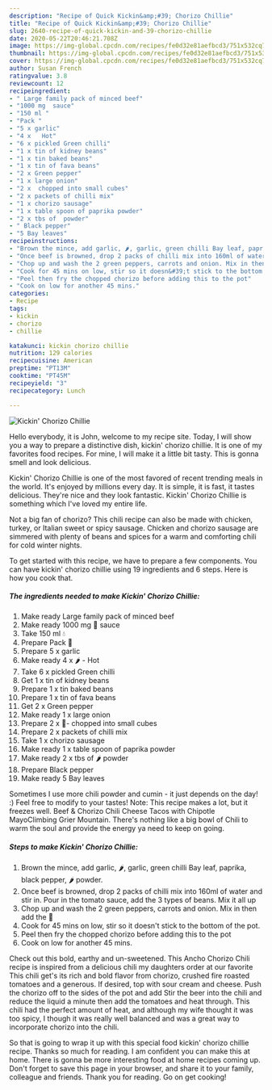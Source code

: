 ```yaml
---
description: "Recipe of Quick Kickin&amp;#39; Chorizo Chillie"
title: "Recipe of Quick Kickin&amp;#39; Chorizo Chillie"
slug: 2640-recipe-of-quick-kickin-and-39-chorizo-chillie
date: 2020-05-22T20:46:21.708Z
image: https://img-global.cpcdn.com/recipes/fe0d32e81aefbcd3/751x532cq70/kickin-chorizo-chillie-recipe-main-photo.jpg
thumbnail: https://img-global.cpcdn.com/recipes/fe0d32e81aefbcd3/751x532cq70/kickin-chorizo-chillie-recipe-main-photo.jpg
cover: https://img-global.cpcdn.com/recipes/fe0d32e81aefbcd3/751x532cq70/kickin-chorizo-chillie-recipe-main-photo.jpg
author: Susan French
ratingvalue: 3.8
reviewcount: 12
recipeingredient:
- " Large family pack of minced beef"
- "1000 mg  sauce"
- "150 ml "
- "Pack "
- "5 x garlic"
- "4 x   Hot"
- "6 x pickled Green chilli"
- "1 x tin of kidney beans"
- "1 x tin baked beans"
- "1 x tin of fava beans"
- "2 x Green pepper"
- "1 x large onion"
- "2 x  chopped into small cubes"
- "2 x packets of chilli mix"
- "1 x chorizo sausage"
- "1 x table spoon of paprika powder"
- "2 x tbs of  powder"
- " Black pepper"
- "5 Bay leaves"
recipeinstructions:
- "Brown the mince, add garlic, 🌶, garlic, green chilli Bay leaf, paprika, black pepper, 🌶 powder."
- "Once beef is browned, drop 2 packs of chilli mix into 160ml of water and stir in. Pour in the tomato sauce, add the 3 types of beans. Mix it all up"
- "Chop up and wash the 2 green peppers, carrots and onion. Mix in then add the 🍄"
- "Cook for 45 mins on low, stir so it doesn&#39;t stick to the bottom of the pot."
- "Peel then fry the chopped chorizo before adding this to the pot"
- "Cook on low for another 45 mins."
categories:
- Recipe
tags:
- kickin
- chorizo
- chillie

katakunci: kickin chorizo chillie 
nutrition: 129 calories
recipecuisine: American
preptime: "PT13M"
cooktime: "PT45M"
recipeyield: "3"
recipecategory: Lunch

---
```



![Kickin&#39; Chorizo Chillie](https://img-global.cpcdn.com/recipes/fe0d32e81aefbcd3/751x532cq70/kickin-chorizo-chillie-recipe-main-photo.jpg)

Hello everybody, it is John, welcome to my recipe site. Today, I will show you a way to prepare a distinctive dish, kickin&#39; chorizo chillie. It is one of my favorites food recipes. For mine, I will make it a little bit tasty. This is gonna smell and look delicious.

Kickin&#39; Chorizo Chillie is one of the most favored of recent trending meals in the world. It's enjoyed by millions every day. It is simple, it is fast, it tastes delicious. They're nice and they look fantastic. Kickin&#39; Chorizo Chillie is something which I've loved my entire life.

Not a big fan of chorizo? This chili recipe can also be made with chicken, turkey, or Italian sweet or spicy sausage. Chicken and chorizo sausage are simmered with plenty of beans and spices for a warm and comforting chili for cold winter nights.


To get started with this recipe, we have to prepare a few components. You can have kickin&#39; chorizo chillie using 19 ingredients and 6 steps. Here is how you cook that.

<!--inarticleads1-->

##### The ingredients needed to make Kickin&#39; Chorizo Chillie:

1. Make ready  Large family pack of minced beef
1. Make ready 1000 mg 🍅 sauce
1. Take 150 ml 💧
1. Prepare Pack 🍄
1. Prepare 5 x garlic
1. Make ready 4 x 🌶 - Hot
1. Take 6 x pickled Green chilli
1. Get 1 x tin of kidney beans
1. Prepare 1 x tin baked beans
1. Prepare 1 x tin of fava beans
1. Get 2 x Green pepper
1. Make ready 1 x large onion
1. Prepare 2 x 🥕- chopped into small cubes
1. Prepare 2 x packets of chilli mix
1. Take 1 x chorizo sausage
1. Make ready 1 x table spoon of paprika powder
1. Make ready 2 x tbs of 🌶 powder
1. Prepare  Black pepper
1. Make ready 5 Bay leaves


Sometimes I use more chili powder and cumin - it just depends on the day! :) Feel free to modify to your tastes! Note: This recipe makes a lot, but it freezes well. Beef &amp; Chorizo Chili Cheese Tacos with Chipotle MayoClimbing Grier Mountain. There&#39;s nothing like a big bowl of Chili to warm the soul and provide the energy ya need to keep on going. 

<!--inarticleads2-->

##### Steps to make Kickin&#39; Chorizo Chillie:

1. Brown the mince, add garlic, 🌶, garlic, green chilli Bay leaf, paprika, black pepper, 🌶 powder.
1. Once beef is browned, drop 2 packs of chilli mix into 160ml of water and stir in. Pour in the tomato sauce, add the 3 types of beans. Mix it all up
1. Chop up and wash the 2 green peppers, carrots and onion. Mix in then add the 🍄
1. Cook for 45 mins on low, stir so it doesn&#39;t stick to the bottom of the pot.
1. Peel then fry the chopped chorizo before adding this to the pot
1. Cook on low for another 45 mins.


Check out this bold, earthy and un-sweetened. This Ancho Chorizo Chili recipe is inspired from a delicious chili my daughters order at our favorite This chili get&#39;s its rich and bold flavor from chorizo, crushed fire roasted tomatoes and a generous. If desired, top with sour cream and cheese. Push the chorizo off to the sides of the pot and add Stir the beer into the chili and reduce the liquid a minute then add the tomatoes and heat through. This chili had the perfect amount of heat, and although my wife thought it was too spicy, I though it was really well balanced and was a great way to incorporate chorizo into the chili. 

So that is going to wrap it up with this special food kickin&#39; chorizo chillie recipe. Thanks so much for reading. I am confident you can make this at home. There is gonna be more interesting food at home recipes coming up. Don't forget to save this page in your browser, and share it to your family, colleague and friends. Thank you for reading. Go on get cooking!
